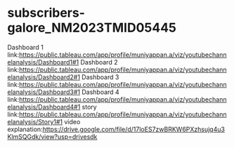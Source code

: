 # subscribers-galore_NM2023TMID05445
Dashboard 1 link:https://public.tableau.com/app/profile/muniyappan.a/viz/youtubechannelanalysis/Dashboard1#1
Dashboard 2 link:https://public.tableau.com/app/profile/muniyappan.a/viz/youtubechannelanalysis/Dashboard2#1
Dashboard 3 link:https://public.tableau.com/app/profile/muniyappan.a/viz/youtubechannelanalysis/Dashboard3#1
Dashboard 4 link:https://public.tableau.com/app/profile/muniyappan.a/viz/youtubechannelanalysis/Dashboard4#1
story link:https://public.tableau.com/app/profile/muniyappan.a/viz/youtubechannelanalysis/Story1#1
video explanation:https://drive.google.com/file/d/17loES7zwBRKW6PXzhsujq4u3KlmSQGdk/view?usp=drivesdk
